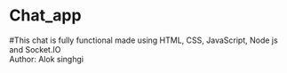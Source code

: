# Chat_app
#This chat is fully functional made using HTML, CSS, JavaScript, Node js and Socket.IO
<br>
Author: Alok singhgi
